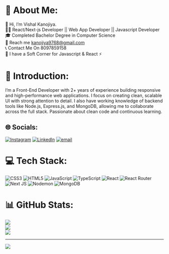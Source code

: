 # 💫 About Me:
👋 Hi, I’m Vishal Kanojiya.<br>👨‍💻 React/Next-js Developer || Web App Developer || Javascript Developer<br>🎓 Completed Bachelor Degree in Computer Science<br>📩 Reach me kanojiya9768@gmail.com<br>📞 Contact Me On 8097859158<br>🌱 I have a Soft Corner for Javascript & React ⚡


# 💫 Introduction:
I’m a Front-End Developer with 2+ years of experience building responsive and high-performance web
applications. I focus on creating clean, scalable UI with strong attention to detail. I also have working
knowledge of backend tools like Node.js, Express.js, and MongoDB, allowing me to collaborate across the full
stack. Passionate about clean code and continuous learning.



## 🌐 Socials:
[![Instagram](https://img.shields.io/badge/Instagram-%23E4405F.svg?logo=Instagram&logoColor=white)](https://instagram.com/https://www.instagram.com/_vish.k) [![LinkedIn](https://img.shields.io/badge/LinkedIn-%230077B5.svg?logo=linkedin&logoColor=white)](https://linkedin.com/in/https://www.linkedin.com/in/vishal-brijesh-kanojiya-512231275/) [![email](https://img.shields.io/badge/Email-D14836?logo=gmail&logoColor=white)](mailto:kanojiya9768@gmail.com) 

# 💻 Tech Stack:
![CSS3](https://img.shields.io/badge/css3-%231572B6.svg?style=for-the-badge&logo=css3&logoColor=white) ![HTML5](https://img.shields.io/badge/html5-%23E34F26.svg?style=for-the-badge&logo=html5&logoColor=white) ![JavaScript](https://img.shields.io/badge/javascript-%23323330.svg?style=for-the-badge&logo=javascript&logoColor=%23F7DF1E) ![TypeScript](https://img.shields.io/badge/typescript-%23007ACC.svg?style=for-the-badge&logo=typescript&logoColor=white) ![React](https://img.shields.io/badge/react-%2320232a.svg?style=for-the-badge&logo=react&logoColor=%2361DAFB) ![React Router](https://img.shields.io/badge/React_Router-CA4245?style=for-the-badge&logo=react-router&logoColor=white) ![Next JS](https://img.shields.io/badge/Next-black?style=for-the-badge&logo=next.js&logoColor=white) ![Nodemon](https://img.shields.io/badge/NODEMON-%23323330.svg?style=for-the-badge&logo=nodemon&logoColor=%BBDEAD) ![MongoDB](https://img.shields.io/badge/MongoDB-%234ea94b.svg?style=for-the-badge&logo=mongodb&logoColor=white)
# 📊 GitHub Stats:
![](https://github-readme-stats.vercel.app/api?username=kanojiya9768&theme=dark&hide_border=false&include_all_commits=true&count_private=true)<br/>
![](https://nirzak-streak-stats.vercel.app/?user=kanojiya9768&theme=dark&hide_border=false)<br/>
![](https://github-readme-stats.vercel.app/api/top-langs/?username=kanojiya9768&theme=dark&hide_border=false&include_all_commits=true&count_private=true&layout=compact)

---
[![](https://visitcount.itsvg.in/api?id=kanojiya9768&icon=0&color=0)](https://visitcount.itsvg.in)

<!-- Proudly created with GPRM ( https://gprm.itsvg.in ) -->
